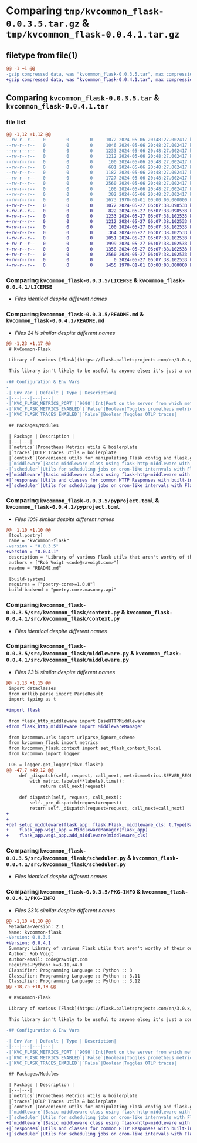 # Comparing `tmp/kvcommon_flask-0.0.3.5.tar.gz` & `tmp/kvcommon_flask-0.0.4.1.tar.gz`

## filetype from file(1)

```diff
@@ -1 +1 @@
-gzip compressed data, was "kvcommon_flask-0.0.3.5.tar", max compression
+gzip compressed data, was "kvcommon_flask-0.0.4.1.tar", max compression
```

## Comparing `kvcommon_flask-0.0.3.5.tar` & `kvcommon_flask-0.0.4.1.tar`

### file list

```diff
@@ -1,12 +1,12 @@
--rw-r--r--   0        0        0     1072 2024-05-06 20:48:27.002417 kvcommon_flask-0.0.3.5/LICENSE
--rw-r--r--   0        0        0     1046 2024-05-06 20:48:27.002417 kvcommon_flask-0.0.3.5/README.md
--rw-r--r--   0        0        0     1233 2024-05-06 20:48:27.002417 kvcommon_flask-0.0.3.5/pyproject.toml
--rw-r--r--   0        0        0     1212 2024-05-06 20:48:27.002417 kvcommon_flask-0.0.3.5/src/kvcommon_flask/context.py
--rw-r--r--   0        0        0      100 2024-05-06 20:48:27.002417 kvcommon_flask-0.0.3.5/src/kvcommon_flask/exceptions.py
--rw-r--r--   0        0        0      601 2024-05-06 20:48:27.002417 kvcommon_flask-0.0.3.5/src/kvcommon_flask/metrics/__init__.py
--rw-r--r--   0        0        0     1182 2024-05-06 20:48:27.002417 kvcommon_flask-0.0.3.5/src/kvcommon_flask/metrics/metrics.py
--rw-r--r--   0        0        0     1727 2024-05-06 20:48:27.002417 kvcommon_flask-0.0.3.5/src/kvcommon_flask/middleware.py
--rw-r--r--   0        0        0     2560 2024-05-06 20:48:27.002417 kvcommon_flask-0.0.3.5/src/kvcommon_flask/scheduler.py
--rw-r--r--   0        0        0      106 2024-05-06 20:48:27.002417 kvcommon_flask-0.0.3.5/src/kvcommon_flask/traces/__init__.py
--rw-r--r--   0        0        0      302 2024-05-06 20:48:27.002417 kvcommon_flask-0.0.3.5/src/kvcommon_flask/vars.py
--rw-r--r--   0        0        0     1673 1970-01-01 00:00:00.000000 kvcommon_flask-0.0.3.5/PKG-INFO
+-rw-r--r--   0        0        0     1072 2024-05-27 06:07:38.098533 kvcommon_flask-0.0.4.1/LICENSE
+-rw-r--r--   0        0        0      822 2024-05-27 06:07:38.098533 kvcommon_flask-0.0.4.1/README.md
+-rw-r--r--   0        0        0     1233 2024-05-27 06:07:38.102533 kvcommon_flask-0.0.4.1/pyproject.toml
+-rw-r--r--   0        0        0     1212 2024-05-27 06:07:38.102533 kvcommon_flask-0.0.4.1/src/kvcommon_flask/context.py
+-rw-r--r--   0        0        0      100 2024-05-27 06:07:38.102533 kvcommon_flask-0.0.4.1/src/kvcommon_flask/exceptions.py
+-rw-r--r--   0        0        0      364 2024-05-27 06:07:38.102533 kvcommon_flask-0.0.4.1/src/kvcommon_flask/metrics/__init__.py
+-rw-r--r--   0        0        0     1051 2024-05-27 06:07:38.102533 kvcommon_flask-0.0.4.1/src/kvcommon_flask/metrics/metrics.py
+-rw-r--r--   0        0        0     1999 2024-05-27 06:07:38.102533 kvcommon_flask-0.0.4.1/src/kvcommon_flask/middleware.py
+-rw-r--r--   0        0        0     1358 2024-05-27 06:07:38.102533 kvcommon_flask-0.0.4.1/src/kvcommon_flask/responses.py
+-rw-r--r--   0        0        0     2560 2024-05-27 06:07:38.102533 kvcommon_flask-0.0.4.1/src/kvcommon_flask/scheduler.py
+-rw-r--r--   0        0        0        0 2024-05-27 06:07:38.102533 kvcommon_flask-0.0.4.1/src/kvcommon_flask/traces/__init__.py
+-rw-r--r--   0        0        0     1455 1970-01-01 00:00:00.000000 kvcommon_flask-0.0.4.1/PKG-INFO
```

### Comparing `kvcommon_flask-0.0.3.5/LICENSE` & `kvcommon_flask-0.0.4.1/LICENSE`

 * *Files identical despite different names*

### Comparing `kvcommon_flask-0.0.3.5/README.md` & `kvcommon_flask-0.0.4.1/README.md`

 * *Files 24% similar despite different names*

```diff
@@ -1,23 +1,17 @@
 # KvCommon-Flask
 
 Library of various [Flask](https://flask.palletsprojects.com/en/3.0.x/) utils that aren't worthy of their own dedicated libs.
 
 This library isn't likely to be useful to anyone else; it's just a convenience to save me from copy/pasting between various projects I work on.
 
-## Configuration & Env Vars
-
-| Env Var | Default | Type | Description|
-|---|---|---|---|
-|`KVC_FLASK_METRICS_PORT`|`9090`|Int|Port on the server from which metrics can be scraped|
-|`KVC_FLASK_METRICS_ENABLED`|`False`|Boolean|Toggles prometheus metrics|
-|`KVC_FLASK_TRACES_ENABLED`|`False`|Boolean|Toggles OTLP traces|
 
 ## Packages/Modules
 
 | Package | Description |
 |---|---|
 |`metrics`|Prometheus Metrics utils & boilerplate
 |`traces`|OTLP Traces utils & boilerplate
 |`context`|Convenience utils for manipulating Flask config and flask.g context
-|`middleware`|Basic middleware class using flask-http-middleware with metrics
-|`scheduler`|Utils for scheduling jobs on cron-like internvals with Flask-APScheduler and metrics + logging
+|`middleware`|Basic middleware class using flask-http-middleware with prometheus metrics
+|`responses`|Utils and classes for common HTTP Responses with built-in prometheus metrics
+|`scheduler`|Utils for scheduling jobs on cron-like intervals with Flask-APScheduler and metrics + logging
```

### Comparing `kvcommon_flask-0.0.3.5/pyproject.toml` & `kvcommon_flask-0.0.4.1/pyproject.toml`

 * *Files 10% similar despite different names*

```diff
@@ -1,10 +1,10 @@
 [tool.poetry]
 name = "kvcommon-flask"
-version = "0.0.3.5"
+version = "0.0.4.1"
 description = "Library of various Flask utils that aren't worthy of their own dedicated libs."
 authors = ["Rob Voigt <code@ravoigt.com>"]
 readme = "README.md"
 
 [build-system]
 requires = ["poetry-core>=1.0.0"]
 build-backend = "poetry.core.masonry.api"
```

### Comparing `kvcommon_flask-0.0.3.5/src/kvcommon_flask/context.py` & `kvcommon_flask-0.0.4.1/src/kvcommon_flask/context.py`

 * *Files identical despite different names*

### Comparing `kvcommon_flask-0.0.3.5/src/kvcommon_flask/middleware.py` & `kvcommon_flask-0.0.4.1/src/kvcommon_flask/middleware.py`

 * *Files 23% similar despite different names*

```diff
@@ -1,13 +1,15 @@
 import dataclasses
 from urllib.parse import ParseResult
 import typing as t
 
+import flask
 
 from flask_http_middleware import BaseHTTPMiddleware
+from flask_http_middleware import MiddlewareManager
 
 from kvcommon.urls import urlparse_ignore_scheme
 from kvcommon_flask import metrics
 from kvcommon_flask.context import set_flask_context_local
 from kvcommon import logger
 
 LOG = logger.get_logger("kvc-flask")
@@ -47,7 +49,12 @@
     def _dispatch(self, request, call_next, metric=metrics.SERVER_REQUEST_SECONDS, **labels):
         with metric.labels(**labels).time():
             return call_next(request)
 
     def dispatch(self, request, call_next):
         self._pre_dispatch(request=request)
         return self._dispatch(request=request, call_next=call_next)
+
+
+def setup_middleware(flask_app: flask.Flask, middleware_cls: t.Type[BaseHTTPMiddleware]):
+    flask_app.wsgi_app = MiddlewareManager(flask_app)
+    flask_app.wsgi_app.add_middleware(middleware_cls)
```

### Comparing `kvcommon_flask-0.0.3.5/src/kvcommon_flask/scheduler.py` & `kvcommon_flask-0.0.4.1/src/kvcommon_flask/scheduler.py`

 * *Files identical despite different names*

### Comparing `kvcommon_flask-0.0.3.5/PKG-INFO` & `kvcommon_flask-0.0.4.1/PKG-INFO`

 * *Files 23% similar despite different names*

```diff
@@ -1,10 +1,10 @@
 Metadata-Version: 2.1
 Name: kvcommon-flask
-Version: 0.0.3.5
+Version: 0.0.4.1
 Summary: Library of various Flask utils that aren't worthy of their own dedicated libs.
 Author: Rob Voigt
 Author-email: code@ravoigt.com
 Requires-Python: >=3.11,<4.0
 Classifier: Programming Language :: Python :: 3
 Classifier: Programming Language :: Python :: 3.11
 Classifier: Programming Language :: Python :: 3.12
@@ -18,25 +18,19 @@
 
 # KvCommon-Flask
 
 Library of various [Flask](https://flask.palletsprojects.com/en/3.0.x/) utils that aren't worthy of their own dedicated libs.
 
 This library isn't likely to be useful to anyone else; it's just a convenience to save me from copy/pasting between various projects I work on.
 
-## Configuration & Env Vars
-
-| Env Var | Default | Type | Description|
-|---|---|---|---|
-|`KVC_FLASK_METRICS_PORT`|`9090`|Int|Port on the server from which metrics can be scraped|
-|`KVC_FLASK_METRICS_ENABLED`|`False`|Boolean|Toggles prometheus metrics|
-|`KVC_FLASK_TRACES_ENABLED`|`False`|Boolean|Toggles OTLP traces|
 
 ## Packages/Modules
 
 | Package | Description |
 |---|---|
 |`metrics`|Prometheus Metrics utils & boilerplate
 |`traces`|OTLP Traces utils & boilerplate
 |`context`|Convenience utils for manipulating Flask config and flask.g context
-|`middleware`|Basic middleware class using flask-http-middleware with metrics
-|`scheduler`|Utils for scheduling jobs on cron-like internvals with Flask-APScheduler and metrics + logging
+|`middleware`|Basic middleware class using flask-http-middleware with prometheus metrics
+|`responses`|Utils and classes for common HTTP Responses with built-in prometheus metrics
+|`scheduler`|Utils for scheduling jobs on cron-like intervals with Flask-APScheduler and metrics + logging
```

